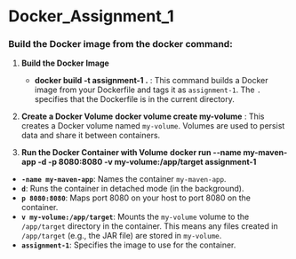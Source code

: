 # Docker_Assignment_1

### Build the Docker image from the docker command:

1. **Build the Docker Image**
    - **docker build -t assignment-1 .**  : This command builds a Docker image from your Dockerfile and tags it as `assignment-1`. The `.` specifies that the Dockerfile is in the current directory.
    
2. **Create a Docker Volume**
    **docker volume create my-volume** : This creates a Docker volume named `my-volume`. Volumes are used to persist data and share it between containers.
    
4. **Run the Docker Container with Volume**
       **docker run --name my-maven-app -d -p 8080:8080 -v my-volume:/app/target assignment-1**

- **`-name my-maven-app`**: Names the container `my-maven-app`.
- **`d`**: Runs the container in detached mode (in the background).
- **`p 8080:8080`**: Maps port 8080 on your host to port 8080 on the container.
- **`v my-volume:/app/target`**: Mounts the `my-volume` volume to the `/app/target` directory in the container. This means any files created in `/app/target` (e.g., the JAR file) are stored in `my-volume`.
- **`assignment-1`**: Specifies the image to use for the container.
